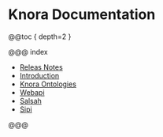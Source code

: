 Knora Documentation
=======

@@toc { depth=2 }

@@@ index

* [Releas Notes](00-release-notes/index.md)
* [Introduction](01-introduction/index.md)
* [Knora Ontologies](02-knora-ontologies/index.md)
* [Webapi](03-webapi/index.md)
* [Salsah](04-salsah/index.md)
* [Sipi](05-sipi/index.md)

@@@